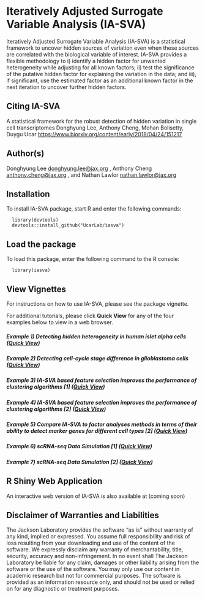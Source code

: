 # Iteratively Adjusted Surrogate Variable Analysis (IA-SVA)

Iteratively Adjusted Surrogate Variable Analysis (IA-SVA) is a statistical framework to uncover hidden sources of variation even when these sources are correlated with the biological variable of interest. IA-SVA provides a flexible methodology to i) identify a hidden factor for unwanted heterogeneity while adjusting for all known factors; ii) test the significance of the putative hidden factor for explaining the variation in the data; and iii), if significant, use the estimated factor as an additional known factor in the next iteration to uncover further hidden factors. 

## Citing IA-SVA

A statistical framework for the robust detection of hidden variation in single cell transcriptomes
Donghyung Lee, Anthony Cheng, Mohan Bolisetty, Duygu Ucar
https://www.biorxiv.org/content/early/2018/04/24/151217

## Author(s)

Donghyung Lee <donghyung.lee@jax.org> , Anthony Cheng <anthony.cheng@jax.org> , and Nathan Lawlor <nathan.lawlor@jax.org>

## Installation

To install IA-SVA package, start R and enter the following commands:

      library(devtools)
      devtools::install_github("UcarLab/iasva")


## Load the package

To load this package, enter the following command to the R console:

      library(iasva)


## View Vignettes

For instructions on how to use IA-SVA, please see the package vignette.

For additional tutorials, please click __Quick View__ for any of the four examples below to view in a web browser. 

##### Example 1) Detecting hidden heterogeneity in human islet alpha cells   ([Quick View](https://dleelab.github.io/iasvaExamples/detecting_hidden_heterogeneity.html)) 


##### Example 2) Detecting cell-cycle stage difference in glioblastoma cells   ([Quick View](https://dleelab.github.io/iasvaExamples/hidden_heterogeneity_glioblastoma.html))


##### Example 3) IA-SVA based feature selection improves the performance of clustering algorithms [1]  ([Quick View](https://dleelab.github.io/iasvaExamples/tSNE_post_IA-SVA_3celltypes.html))


##### Example 4) IA-SVA based feature selection improves the performance of clustering algorithms [2]  ([Quick View](https://dleelab.github.io/iasvaExamples/tSNE_post_IA-SVA_Xin_Islets.html))

##### Example 5) Compare IA-SVA to factor analyses methods in terms of their ability to detect marker genes for different cell types [2]  ([Quick View](https://dleelab.github.io/iasvaExamples/Brain_scRNASeq_neuron_vs_oligodendrocyte_single_run.html))

##### Example 6) scRNA-seq Data Simulation [1] ([Quick View](https://dleelab.github.io/iasvaExamples/scRNAseq_simulation.html))

##### Example 7) scRNA-seq Data Simulation [2] ([Quick View](https://dleelab.github.io/iasvaExamples/sim_study_KF_HF_genes_overlap.html))

## R Shiny Web Application
An interactive web version of IA-SVA is also available at (coming soon)

## Disclaimer of Warranties and Liabilities

The Jackson Laboratory provides the software “as is” without warranty of any kind, implied or expressed. You assume full responsibility and risk of loss resulting from your downloading and use of the content of the software. We expressly disclaim any warranty of merchantability, title, security, accuracy and non-infringement. In no event shall The Jackson Laboratory be liable for any claim, damages or other liability arising from the software or the use of the software. You may only use our content in academic research but not for commercial purposes. The software is provided as an information resource only, and should not be used or relied on for any diagnostic or treatment purposes.
